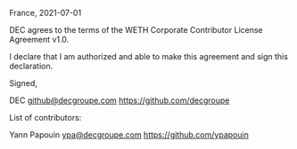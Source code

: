 France, 2021-07-01

DEC agrees to the terms of the WETH Corporate Contributor License Agreement v1.0.

I declare that I am authorized and able to make this agreement and sign this declaration.

Signed,

DEC github@decgroupe.com https://github.com/decgroupe

List of contributors:

Yann Papouin ypa@decgroupe.com https://github.com/ypapouin
